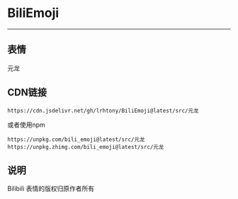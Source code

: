 # BiliEmoji
---
## 表情
元龙
## CDN链接
```
https://cdn.jsdelivr.net/gh/lrhtony/BiliEmoji@latest/src/元龙
```
或者使用npm
```
https://unpkg.com/bili_emoji@latest/src/元龙
https://unpkg.zhimg.com/bili_emoji@latest/src/元龙
```
## 说明
Bilibili 表情的版权归原作者所有
